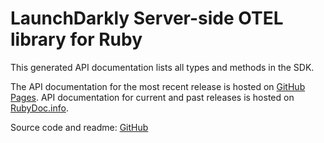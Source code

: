 # LaunchDarkly Server-side OTEL library for Ruby

This generated API documentation lists all types and methods in the SDK.

The API documentation for the most recent release is hosted on [GitHub Pages](https://launchdarkly.github.io/ruby-server-sdk-otel). API documentation for current and past releases is hosted on [RubyDoc.info](https://www.rubydoc.info/gems/launchdarkly-server-sdk-otel).

Source code and readme: [GitHub](https://github.com/launchdarkly/ruby-server-sdk-otel)
